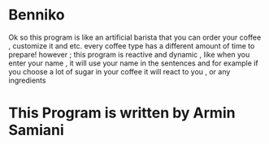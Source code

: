 # Benniko
Ok so this program is like an artificial barista that you can order your coffee , customize it and etc.
every coffee type has a different amount of time to prepare!
however ; this program is reactive and dynamic , like when you enter your name , it will use your name in the sentences
and for example if you choose a lot of sugar in your coffee it will react to you , or any ingredients

# This Program is written by Armin Samiani
